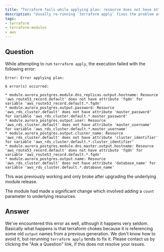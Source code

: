 ```yaml
---
title: "Terraform fails while applying plan: resource does not have attribute"
description: "Usually re-running `terraform apply` fixes the problem assuming that the attribute does indeed exist."
tags:
- terraform
- terraform-modules
- aws
---
```


## Question

While attempting to run `terraform apply`, the execution failed with the following error:

```
Error: Error applying plan:

6 error(s) occurred:

* module.aurora_postgres.module.dns_replicas.output.hostname: Resource 'aws_route53_record.default' does not have attribute 'fqdn' for variable 'aws_route53_record.default.*.fqdn'
* module.aurora_postgres.output.password: Resource 'aws_rds_cluster.default' does not have attribute 'master_password' for variable 'aws_rds_cluster.default.*.master_password'
* module.aurora_postgres.output.user: Resource 'aws_rds_cluster.default' does not have attribute 'master_username' for variable 'aws_rds_cluster.default.*.master_username'
* module.aurora_postgres.output.cluster_name: Resource 'aws_rds_cluster.default' does not have attribute 'cluster_identifier' for variable 'aws_rds_cluster.default.*.cluster_identifier'
* module.aurora_postgres.module.dns_master.output.hostname: Resource 'aws_route53_record.default' does not have attribute 'fqdn' for variable 'aws_route53_record.default.*.fqdn'
* module.aurora_postgres.output.name: Resource 'aws_rds_cluster.default' does not have attribute 'database_name' for variable 'aws_rds_cluster.default.*.database_name'
```

This was previously working and only broke after upgrading the underlying module release.

The module had made a significant change which involved adding a `count` parameter to underlying resources.

## Answer

We've encountered this error as well, although it happens very seldom. Basically what happens is that terraform chokes because it is referencing some old `output` names from a previous generation. We don't know how to avoid it, but rerunning `terraform apply` tends to fix it. Please contact us by clicking the "Ask a Question" link, if this does not resolve your issues.

